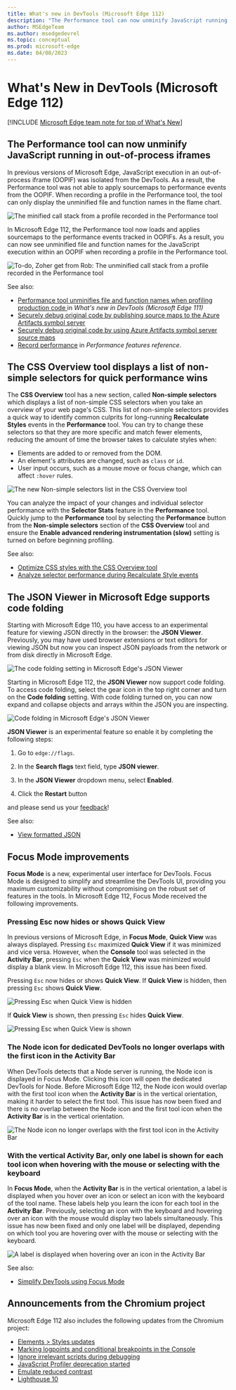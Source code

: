 ```yaml
---
title: What's new in DevTools (Microsoft Edge 112)
description: "The Performance tool can now unminify JavaScript running in out-of-process iframes, the CSS Overview tool displays a list of non-simple selectors for quick performance wins, and more."
author: MSEdgeTeam
ms.author: msedgedevrel
ms.topic: conceptual
ms.prod: microsoft-edge
ms.date: 04/08/2023
---
```

# What's New in DevTools (Microsoft Edge 112)

[!INCLUDE [Microsoft Edge team note for top of What's New](../../includes/edge-whats-new-note.md)]


<!-- ====================================================================== -->
## The Performance tool can now unminify JavaScript running in out-of-process iframes

<!-- Subtitle: As long as DevTools can load your sourcemaps, you now have unparalleled insight into JavaScript execution within an iframe. -->

In previous versions of Microsoft Edge, JavaScript execution in an out-of-process iframe (OOPIF) was isolated from the DevTools.  As a result, the Performance tool was not able to apply sourcemaps to performance events from the OOPIF.  When recording a profile in the Performance tool, the tool can only display the unminified file and function names in the flame chart.

![The minified call stack from a profile recorded in the Performance tool](./devtools-112-images/unminification-in-oopifs-before.png)

In Microsoft Edge 112, the Performance tool now loads and applies sourcemaps to the performance events tracked in OOPIFs.  As a result, you can now see unminified file and function names for the JavaScript execution within an OOPIF when recording a profile in the Performance tool.

![To-do, Zoher get from Rob: The unminified call stack from a profile recorded in the Performance tool](./devtools-112-images/template.png)

See also:
* [Performance tool unminifies file and function names when profiling production code
](./devtools-111.md#performance-tool-unminifies-file-and-function-names-when-profiling-production-code) in *What's new in DevTools (Microsoft Edge 111)*
* [Securely debug original code by publishing source maps to the Azure Artifacts symbol server](../../../javascript/publish-source-maps-to-azure.md)
* [Securely debug original code by using Azure Artifacts symbol server source maps](../../../javascript/consume-source-maps-from-azure.md)
* [Record performance](../../../evaluate-performance/reference.md#record-performance) in _Performance features reference_.

<!-- For our reference
- https://dev.azure.com/microsoft/Edge/_git/chromium.devtools-frontend/pullrequest/8414709
- https://dev.azure.com/microsoft/Edge/_workitems/edit/43100332/
- https://microsoft.visualstudio.com/Edge/_workitems/edit/43100279
 -->

<!-- ====================================================================== -->
## The CSS Overview tool displays a list of non-simple selectors for quick performance wins

<!-- Subtitle: Non-simple selectors can be common culprits for long-running Recalculate Styles events in the Performance tool. Take a quick snapshot in the CSS Overview tool to see your non-simple selectors. -->

The **CSS Overview** tool has a new section, called **Non-simple selectors** which displays a list of non-simple CSS selectors when you take an overview of your web page's CSS.  This list of non-simple selectors provides a quick way to identify common culprits for long-running **Recalculate Styles** events in the **Performance** tool.  You can try to change these selectors so that they are more specific and match fewer elements, reducing the amount of time the browser takes to calculate styles when:

- Elements are added to or removed from the DOM.
- An element's attributes are changed, such as `class` or `id`.
- User input occurs, such as a mouse move or focus change, which can affect `:hover` rules.

![The new Non-simple selectors list in the CSS Overview tool](./devtools-112-images/non-simple-selectors-in-css-overview.png)

You can analyze the impact of your changes and individual selector performance with the **Selector Stats** feature in the **Performance** tool.  Quickly jump to the **Performance** tool by selecting the **Performance** button from the **Non-simple selectors** section of the **CSS Overview** tool and ensure the **Enable advanced rendering instrumentation (slow)** setting is turned on before beginning profiling.

See also:
* [Optimize CSS styles with the CSS Overview tool](../../../css/css-overview-tool.md)
* [Analyze selector performance during Recalculate Style events](../../../evaluate-performance/selector-stats.md)

<!-- ====================================================================== -->
## The JSON Viewer in Microsoft Edge supports code folding

<!-- Subtitle: Use code folding when looking at JSON to collapse and expand objects and arrays. -->
Starting with Microsoft Edge 110, you have access to an experimental feature for viewing JSON directly in the browser: the **JSON Viewer**.  Previously, you may have used browser extensions or text editors for viewing JSON but now you can inspect JSON payloads from the network or from disk directly in Microsoft Edge.

![The code folding setting in Microsoft Edge's JSON Viewer](./devtools-112-images/json-viewer-code-folding-setting.png)

Starting in Microsoft Edge 112, the **JSON Viewer** now support code folding.  To access code folding, select the gear icon in the top right corner and turn on the **Code folding** setting.  With code folding turned on, you can now expand and collapse objects and arrays within the JSON you are inspecting.

![Code folding in Microsoft Edge's JSON Viewer](./devtools-112-images/json-viewer-code-folding.png)

**JSON Viewer** is an experimental feature so enable it by completing the following steps:

1. Go to `edge://flags`.

1. In the **Search flags** text field, type **JSON viewer**.

1. In the **JSON Viewer** dropdown menu, select **Enabled**.

1. Click the **Restart** button 

and please send us your [feedback](../../../contact.md)!

See also:
* [View formatted JSON](../../../json-viewer/json-viewer.md)

<!-- ====================================================================== -->
## Focus Mode improvements

<!-- Subtitle: Pressing Esc now hides or shows the Quick View, the Node icon for dedicated DevTools no longer overlaps with the first icon in the Activity Bar, and more. -->

**Focus Mode** is a new, experimental user interface for DevTools.  Focus Mode is designed to simplify and streamline the DevTools UI, providing you maximum customizability without compromising on the robust set of features in the tools.  In Microsoft Edge 112, Focus Mode received the following improvements.

### Pressing Esc now hides or shows Quick View

In previous versions of Microsoft Edge, in **Focus Mode**, **Quick View** was always displayed. Pressing `Esc` maximized **Quick View** if it was minimized and vice versa.  However, when the **Console** tool was selected in the **Activity Bar**, pressing `Esc` when the **Quick View** was minimized would display a blank view.  In Microsoft Edge 112, this issue has been fixed.

Pressing `Esc` now hides or shows **Quick View**.  If **Quick View** is hidden, then pressing `Esc` shows **Quick View**.

![Pressing Esc when Quick View is hidden](./devtools-112-images/focus-mode-esc-shows-quick-view.png)

If **Quick View** is shown, then pressing `Esc` hides **Quick View**.

![Pressing Esc when Quick View is shown](./devtools-112-images/focus-mode-esc-hides-quick-view.png)

### The Node icon for dedicated DevTools no longer overlaps with the first icon in the Activity Bar

When DevTools detects that a Node server is running, the Node icon is displayed in Focus Mode.  Clicking this icon will open the dedicated DevTools for Node.  Before Microsoft Edge 112, the Node icon would overlap with the first tool icon when the **Activity Bar** is in the vertical orientation, making it harder to select the first tool.  This issue has now been fixed and there is no overlap between the Node icon and the first tool icon when the **Activity Bar** is in the vertical orientation.

![The Node icon no longer overlaps with the first tool icon in the Activity Bar](./devtools-112-images/focus-mode-node-icon-vertical-activity-bar.png)

### With the vertical Activity Bar, only one label is shown for each tool icon when hovering with the mouse or selecting with the keyboard

In **Focus Mode**, when the **Activity Bar** is in the vertical orientation, a label is displayed when you hover over an icon or select an icon with the keyboard of the tool name.  These labels help you learn the icon for each tool in the **Activity Bar**.  Previously, selecting an icon with the keyboard and hovering over an icon with the mouse would display two labels simultaneously.  This issue has now been fixed and only one label will be displayed, depending on which tool you are hovering over with the mouse or selecting with the keyboard.

![A label is displayed when hovering over an icon in the Activity Bar](./devtools-112-images/focus-mode-label-vertical-activity-bar.png)

See also:
* [Simplify DevTools using Focus Mode](../../../experimental-features/focus-mode.md)

<!-- ====================================================================== -->
## Announcements from the Chromium project

Microsoft Edge 112 also includes the following updates from the Chromium project:

* [Elements > Styles updates](https://developer.chrome.com/blog/new-in-devtools-112/#elements-styles)
* [Marking logpoints and conditional breakpoints in the Console](https://developer.chrome.com/blog/new-in-devtools-112/#logpoint)
* [Ignore irrelevant scripts during debugging](https://developer.chrome.com/blog/new-in-devtools-112/#ignore-list)
* [JavaScript Profiler deprecation started](https://developer.chrome.com/blog/new-in-devtools-112/#js-profiler-deprecation)
* [Emulate reduced contrast](https://developer.chrome.com/blog/new-in-devtools-112/#reduced-contrast)
* [Lighthouse 10](https://developer.chrome.com/blog/new-in-devtools-112/#lighthouse)

<!-- ====================================================================== -->
<!-- uncomment if content is copied from developer.chrome.com to this page -->

<!-- > [!NOTE]
> Portions of this page are modifications based on work created and [shared by Google](https://developers.google.com/terms/site-policies) and used according to terms described in the [Creative Commons Attribution 4.0 International License](https://creativecommons.org/licenses/by/4.0).
> The original page for announcements from the Chromium project is [What's New in DevTools (Chrome 112)](https://developer.chrome.com/blog/new-in-devtools-112) and is authored by [Jecelyn Yeen](https://developers.google.com/web/resources/contributors#jecelynyeen) (Developer advocate working on Chrome DevTools at Google). -->


<!-- ====================================================================== -->
<!-- uncomment if content is copied from developer.chrome.com to this page -->

<!-- [![Creative Commons License](../../../../media/cc-logo/88x31.png)](https://creativecommons.org/licenses/by/4.0)
This work is licensed under a [Creative Commons Attribution 4.0 International License](https://creativecommons.org/licenses/by/4.0). -->
